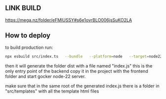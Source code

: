## LINK BUILD

https://mega.nz/folder/eFMlUSSY#s6e1ovrBLO006jsSuKO2LA

## How to deploy
to build production run: 

```bash
npx esbuild src/index.ts   --bundle   --platform=node   --target=node22   --outfile=dist/index.js  
```
then it will generate the folder dist with a file named "index.js" this is the only entry point of the backend
copy it in the project with the frontend folder and start gocker node-22 server.

make sure that in the same root of the generated index.js there is a folder in "src/templates" with all the template html files